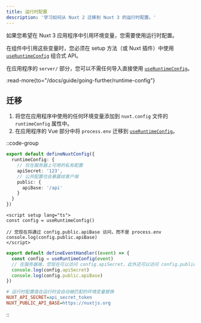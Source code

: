```yaml
---
title: 运行时配置
description: '学习如何从 Nuxt 2 迁移到 Nuxt 3 的运行时配置。'
---
```


如果您希望在 Nuxt 3 应用程序中引用环境变量，您需要使用运行时配置。

在组件中引用这些变量时，您必须在 setup 方法（或 Nuxt 插件）中使用 [`useRuntimeConfig`](/docs/api/composables/use-runtime-config) 组合式 API。

在应用程序的 `server/` 部分，您可以不需任何导入直接使用 [`useRuntimeConfig`](/docs/api/composables/use-runtime-config)。

:read-more{to="/docs/guide/going-further/runtime-config"}

## 迁移

1. 将您在应用程序中使用的任何环境变量添加到 `nuxt.config` 文件的 `runtimeConfig` 属性中。
2. 在应用程序的 Vue 部分中将 `process.env` 迁移到 [`useRuntimeConfig`](/docs/api/composables/use-runtime-config)。

::code-group

```ts [nuxt.config.ts]
export default defineNuxtConfig({
  runtimeConfig: {
    // 仅在服务器上可用的私有配置
    apiSecret: '123',
    // 公共配置也会暴露给客户端
    public: {
      apiBase: '/api'
    }
  }
})
```

```vue [pages/index.vue]
<script setup lang="ts">
const config = useRuntimeConfig()

// 您现在将通过 config.public.apiBase 访问，而不是 process.env
console.log(config.public.apiBase)
</script>
```

```ts [server/api/hello.ts]
export default defineEventHandler((event) => {
  const config = useRuntimeConfig(event)
  // 在服务器端，您现在可以访问 config.apiSecret，此外还可以访问 config.public
  console.log(config.apiSecret)
  console.log(config.public.apiBase)
})
```

```ini [.env]
# 运行时配置值在运行时会自动被匹配的环境变量替换
NUXT_API_SECRET=api_secret_token
NUXT_PUBLIC_API_BASE=https://nuxtjs.org
```

::